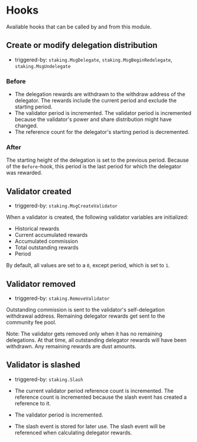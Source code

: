 <!--
order: 5
-->

# Hooks

Available hooks that can be called by and from this module.

## Create or modify delegation distribution

- triggered-by: `staking.MsgDelegate`, `staking.MsgBeginRedelegate`, `staking.MsgUndelegate`

### Before

- The delegation rewards are withdrawn to the withdraw address of the delegator.
  The rewards include the current period and exclude the starting period.
- The validator period is incremented.
  The validator period is incremented because the validator's power and share distribution might have changed.
- The reference count for the delegator's starting period is decremented.

### After

The starting height of the delegation is set to the previous period.
Because of the `Before`-hook, this period is the last period for which the delegator was rewarded.

## Validator created

- triggered-by: `staking.MsgCreateValidator`

When a validator is created, the following validator variables are initialized:

- Historical rewards
- Current accumulated rewards
- Accumulated commission
- Total outstanding rewards
- Period

By default, all values are set to a `0`, except period, which is set to `1`.

## Validator removed

- triggered-by: `staking.RemoveValidator`

Outstanding commission is sent to the validator's self-delegation withdrawal address.
Remaining delegator rewards get sent to the community fee pool.

Note: The validator gets removed only when it has no remaining delegations.
At that time, all outstanding delegator rewards will have been withdrawn.
Any remaining rewards are dust amounts.

## Validator is slashed

- triggered-by: `staking.Slash`
  
- The current validator period reference count is incremented.
  The reference count is incremented because the slash event has created a reference to it.
- The validator period is incremented.
- The slash event is stored for later use.
  The slash event will be referenced when calculating delegator rewards.
